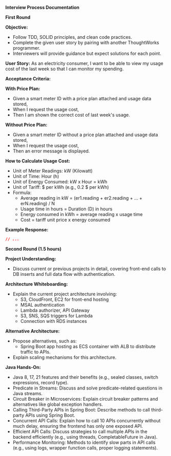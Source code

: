 **Interview Process Documentation**

**First Round**

**Objective:**
* Follow TDD, SOLID principles, and clean code practices.
* Complete the given user story by pairing with another ThoughtWorks programmer.
* Interviewers will provide guidance but expect solutions for each point.

**User Story:**
As an electricity consumer, I want to be able to view my usage cost of the last week so that I can monitor my spending.

**Acceptance Criteria:**

**With Price Plan:**
* Given a smart meter ID with a price plan attached and usage data stored,
* When I request the usage cost,
* Then I am shown the correct cost of last week's usage.

**Without Price Plan:**
* Given a smart meter ID without a price plan attached and usage data stored,
* When I request the usage cost,
* Then an error message is displayed.

**How to Calculate Usage Cost:**

* Unit of Meter Readings: kW (Kilowatt)
* Unit of Time: Hour (h)
* Unit of Energy Consumed: kW x Hour = kWh
* Unit of Tariff: $ per kWh (e.g., 0.2 $ per kWh)
* Formula:
   * Average reading in kW = (er1.reading + er2.reading + ... + erN.reading) / N
   * Usage time in hours = Duration (D) in hours
   * Energy consumed in kWh = average reading x usage time
   * Cost = tariff unit price x energy consumed

**Example Response:**
```json
// ...
```

**Second Round (1.5 hours)**

**Project Understanding:**
* Discuss current or previous projects in detail, covering front-end calls to DB inserts and full data flow with authentication.

**Architecture Whiteboarding:**
* Explain the current project architecture involving:
  * S3, CloudFront, EC2 for front-end hosting
  * MSAL authentication
  * Lambda authorizer, API Gateway
  * S3, SNS, SQS triggers for Lambda
  * Connection with RDS instances

**Alternative Architecture:**
* Propose alternatives, such as:
  * Spring Boot app hosting as ECS container with ALB to distribute traffic to APIs.
* Explain scaling mechanisms for this architecture.

**Java Hands-On:**
* Java 8, 17, 21 features and their benefits (e.g., sealed classes, switch expressions, record type).
* Predicate in Streams: Discuss and solve predicate-related questions in Java streams.
* Circuit Breaker in Microservices: Explain circuit breaker patterns and alternatives like global exception handlers.
* Calling Third-Party APIs in Spring Boot: Describe methods to call third-party APIs using Spring Boot.
* Concurrent API Calls: Explain how to call 10 APIs concurrently without much delay, ensuring the frontend has only one exposed API.
* Efficient API Calls: Discuss strategies to call multiple APIs in the backend efficiently (e.g., using threads, CompletableFuture in Java).
* Performance Monitoring: Methods to identify slow parts in API calls (e.g., using logs, wrapper function calls, proper logging statements).
